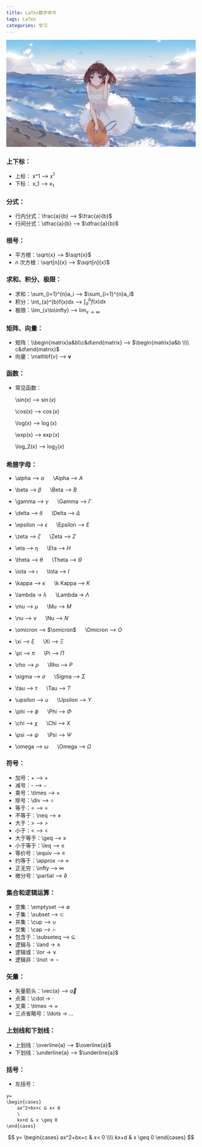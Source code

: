 ```yaml
---
title: LaTex数学命令
tags: LaTex
categories: 学习
---
```


![](Post3/1.jpeg)
<!-- more -->
### 上下标：

* 上标： x^1 --> $x^1$
* 下标： x_1 --> $x_1$

### 分式：

* 行内分式：\frac{a}{b} --> $\frac{a}{b}$
* 行间分式：\dfrac{a}{b} --> $\dfrac{a}{b}$

### 根号：

* 平方根：\sqrt{x} --> $\sqrt{x}$
* $n$ 次方根：\sqrt[n]{x} --> $\sqrt[n]{x}$

### 求和、积分、极限：

* 求和：\sum_{i=1}^{n}a_i --> $\sum_{i=1}^{n}a_i$
* 积分：\int_{a}^{b}f(x)dx --> $\int_{a}^{b}f(x)dx$
* 极限：\lim_{x\to\infty} --> $\lim_{x\to\infty}$

### 矩阵、向量：

* 矩阵：\\\begin{matrix}a&b\\\\c&d\end{matrix} --> $\begin{matrix}a&b \\\\ c&d\end{matrix}$
* 向量：\mathbf{v} --> $\mathbf{v}$

### 函数：

* 常见函数：

    \sin(x) --> $\sin(x)$

    \cos(x) --> $\cos(x)$
    
    \log(x) --> $\log(x)$

    \exp(x) --> $\exp(x)$

    \log_2(x) --> $\log_2(x)$

### 希腊字母：

* \alpha --> $\alpha$ $~~~~$ \Alpha --> $A$

* \beta --> $\beta$ $~~~~$ \Beta --> $B$

* \gamma --> $\gamma$ $~~~~$ \Gamma --> $\Gamma$

* \delta --> $\delta$ $~~~~$ \Delta --> $\Delta$

* \epsilon --> $\epsilon$ $~~~~$ \Epsilon --> $E$

* \zeta --> $\zeta$ $~~~~$ \Zeta --> $Z$

* \eta --> $\eta$ $~~~~$ \Eta --> $H$

* \theta --> $\theta$ $~~~~$ \Theta --> $\Theta$

* \iota --> $\iota$ $~~~~$ \Iota --> $I$

* \kappa --> $\kappa$ $~~~~$ \k
Kappa --> $K$

* \lambda -> $\lambda$ $~~~~$ \Lambda -> $\Lambda$

* \mu --> $\mu$ $~~~~$ \Mu --> $M$

* \nu --> $\nu$ $~~~~$ \Nu --> $N$

* \omicron --> $\omicron$ $~~~~$ \Omicron --> $O$

* \xi --> $\xi$ $~~~~$ \Xi --> $\Xi$

* \pi --> $\pi$ $~~~~$ \Pi --> $\Pi$

* \rho --> $\rho$ $~~~~$ \Rho --> $P$

* \sigma --> $\sigma$ $~~~~$ \Sigma --> $\Sigma$

* \tau --> $\tau$ $~~~~$ \Tau --> $T$

* \upsilon --> $\upsilon$ $~~~~$ \Upsilon --> $\Upsilon$

* \phi --> $\phi$ $~~~~$ \Phi --> $\Phi$

* \chi --> $\chi$ $~~~~$ \Chi --> $X$

* \psi --> $\psi$ $~~~~$ \Psi --> $\Psi$

* \omega --> $\omega$ $~~~~$ \Omega --> $\Omega$

### 符号：

* 加号：+ --> $+$
* 减号：- --> $-$
* 乘号：\times --> $\times$
* 除号：\div --> $\div$
* 等于：= --> $=$
* 不等于：\neq --> $\neq$
* 大于：> --> $>$
* 小于：< --> $<$
* 大于等于：\geq --> $\geq$
* 小于等于：\leq --> $\leq$
* 等价号：\equiv --> $\equiv$
* 约等于：\approx --> $\approx$
* 正无穷：\infty --> $\infty$
* 微分号：\partial --> $\partial$

### 集合和逻辑运算：

* 空集：\emptyset --> $\emptyset$
* 子集：\subset --> $\subset$
* 并集：\cup --> $\cup$
* 交集：\cap --> $\cap$
* 包含于：\subseteq --> $\subseteq$
* 逻辑与：\land -> $\land$
* 逻辑或：\lor -> $\lor$
* 逻辑非：\lnot -> $\lnot$

### 矢量：

* 矢量箭头：\vec{a} --> $\vec{a}$
* 点乘：\cdot -> $\cdot$
* 叉乘：\times -> $\times$
* 三点省略号：\ldots -> $\ldots$

### 上划线和下划线：

* 上划线：\overline{a} --> $\overline{a}$
* 下划线：\underline{a} --> $\underline{a}$

### 括号：

* 左括号：
```
y=
\begin{cases}
    ax^2+bx+c & x< 0
    \
    kx+d & x \geq 0
\end{cases}
```
$$
    y=
    \begin{cases}
        ax^2+bx+c & x< 0
        \\\\
        kx+d & x \geq 0
    \end{cases}
$$
